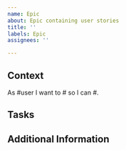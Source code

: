 ```yaml
---
name: Epic
about: Epic containing user stories
title: ''
labels: Epic
assignees: ''

---
```


## Context
As #user I want to # so I can #.

## Tasks


## Additional Information
